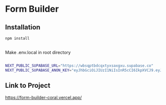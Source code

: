 # Form Builder

## Installation

```bash
npm install
```

##

Make .env.local in root directory

```bash

NEXT_PUBLIC_SUPABASE_URL="https://wbsqptbdcqxtyxsaxgxu.supabase.co"
NEXT_PUBLIC_SUPABASE_ANON_KEY="eyJhbGciOiJIUzI1NiIsInR5cCI6IkpXVCJ9.eyJpc3MiOiJzdXBhYmFzZSIsInJlZiI6Indic3FwdGJkY3F4dHl4c2F4Z3h1Iiwicm9sZSI6ImFub24iLCJpYXQiOjE3Mzk4MDQ2NDQsImV4cCI6MjA1NTM4MDY0NH0.9-kIpPw5zRZMQvhTBeNWDDIMnfnJ03ejHNf5rbd1gKY"

```

## Link to Project

https://form-builder-coral.vercel.app/
